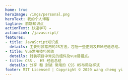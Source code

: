 ```yaml
---
home: true
heroImage: /imgs/personal.png
heroText: 我的个人博客
tagline: 前端知识点
actionText: 快速学习 →
actionLink: /javascript/
features:
- title: JavaScript知识点
  details: 主要封装常用的JS方法，包括一些正则及ES6经验总结。
- title: Vue常用技巧总结
  details: 封装项目中常见的组件及vue易错点。
- title: CSS 、 H5 经验总结
  details: 分享 和 封装 常用的 CSS H5布局及样式
footer: MIT Licensed | Copyright © 2020 wang cheng yi
---
```

